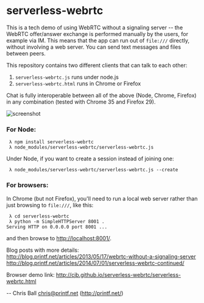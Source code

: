 serverless-webrtc
=================

This is a tech demo of using WebRTC without a signaling server -- the 
WebRTC offer/answer exchange is performed manually by the users, for example
via IM.  This means that the app can run out of `file:///` directly, without
involving a web server.  You can send text messages and files between peers.

This repository contains two different clients that can talk to each other:

1. `serverless-webrtc.js` runs under node.js
2. `serverless-webrtc.html` runs in Chrome or Firefox

Chat is fully interoperable between all of the above (Node, Chrome, Firefox)
in any combination (tested with Chrome 35 and Firefox 29).

![screenshot](https://raw.github.com/cjb/serverless-webrtc/master/serverless-webrtc.png)

### For Node:

```
 λ npm install serverless-webrtc
 λ node_modules/serverless-webrtc/serverless-webrtc.js
```

Under Node, if you want to create a session instead of joining one:

```
 λ node_modules/serverless-webrtc/serverless-webrtc.js --create
```

### For browsers:

In Chrome (but not Firefox), you'll need to run a local web server rather
than just browsing to `file:///`, like this:

```
 λ cd serverless-webrtc
 λ python -m SimpleHTTPServer 8001 .
Serving HTTP on 0.0.0.0 port 8001 ...
```

and then browse to [http://localhost:8001/](http://localhost:8001/).

Blog posts with more details:
http://blog.printf.net/articles/2013/05/17/webrtc-without-a-signaling-server
http://blog.printf.net/articles/2014/07/01/serverless-webrtc-continued/

Browser demo link:
http://cjb.github.io/serverless-webrtc/serverless-webrtc.html

-- Chris Ball <chris@printf.net> (http://printf.net/)
